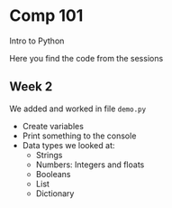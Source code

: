 # Comp 101
Intro to Python

Here you find the code from the sessions

## Week 2
We added and worked in file `demo.py`
- Create variables
- Print something to the console
- Data types we looked at:
  - Strings
  - Numbers: Integers and floats
  - Booleans
  - List
  - Dictionary 
